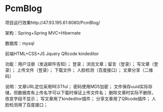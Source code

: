 # PcmBlog
项目运行效果http://47.93.195.61:8080/PcmBlog/

架构：Spring+Spring MVC+Hibernate  

数据库：mysql

前端HTML+CSS+JS  Jquery QRcode kindeditor

功能：用户注册（发送邮件告知）； 登录； 浏览文章；留言（登录）； 写文章（登录）； 上传文件（登录）； 下载文件； 人脸检测（百度接口）； 文章分享（二维码） 

说明：文章URL定位采用RESTful；
       密码使用MD5加密；
       文件保存uuid实际存储，但数据库有上传名字可以下载时保证上传文件名；
       删除文章时实际不删除，改变字段不显示；
       写文章用了kindeditor插件；
       分享文章用了QRcode插件；
       人脸检测用了百度接口；
